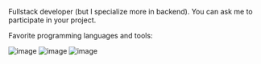 Fullstack developer (but I specialize more in backend). 
You can ask me to participate in your project.

Favorite programming languages and tools:


![image]({https://img.shields.io/badge/Go-00ADD8?style=for-the-badge&logo=go&logoColor=white})
![image]({https://img.shields.io/badge/TypeScript-007ACC?style=for-the-badge&logo=typescript&logoColor=white})
![image]({https://img.shields.io/badge/yaml-%23ffffff.svg?style=for-the-badge&logo=yaml&logoColor=151515})
